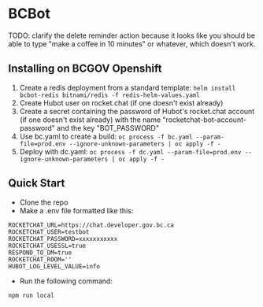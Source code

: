 # BCBot

TODO: clarify the delete reminder action because it looks like you should be able to type "make a coffee in 10 minutes" or whatever, which doesn't work.

## Installing on BCGOV Openshift

1. Create a redis deployment from a standard template: `helm install bcbot-redis bitnami/redis -f redis-helm-values.yaml`
1. Create Hubot user on rocket.chat (if one doesn't exist already)
1. Create a secret containing the password of Hubot's rocket.chat account (if one doesn't exist already) with the name "rocketchat-bot-account-password" and the key "BOT_PASSWORD"
1. Use bc.yaml to create a build: `oc process -f bc.yaml --param-file=prod.env --ignore-unknown-parameters | oc apply -f -`
1. Deploy with dc.yaml: `oc process -f dc.yaml --param-file=prod.env --ignore-unknown-parameters | oc apply -f -`

## Quick Start

* Clone the repo
* Make a .env file formatted like this:

```
ROCKETCHAT_URL=https://chat.developer.gov.bc.ca
ROCKETCHAT_USER=testbot
ROCKETCHAT_PASSWORD=xxxxxxxxxxx
ROCKETCHAT_USESSL=true
RESPOND_TO_DM=true
ROCKETCHAT_ROOM=''
HUBOT_LOG_LEVEL_VALUE=info
```
* Run the following command:

`npm run local` 

